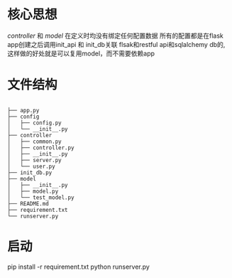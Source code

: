 # 核心思想
*controller* 和 *model* 在定义时均没有绑定任何配置数据
所有的配置都是在flask app创建之后调用init_api 和 init_db关联 flsak和restful api和sqlalchemy db的,这样做的好处就是可以复用model，而不需要依赖app


# 文件结构
<pre><code>
├── app.py
├── config
│   ├── config.py
│   └── __init__.py
├── controller
│   ├── common.py
│   ├── controller.py
│   ├── __init__.py
│   ├── server.py
│   └── user.py
├── init_db.py
├── model
│   ├── __init__.py
│   ├── model.py
│   └── test_model.py
├── README.md
├── requirement.txt
└── runserver.py
</code></pre>

# 启动
pip install -r requirement.txt
python runserver.py
